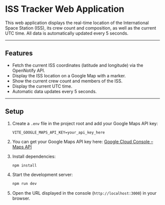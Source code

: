 # ISS Tracker Web Application

This web application displays the real-time location of the International Space Station (ISS), its crew count and composition, as well as the current UTC time. All data is automatically updated every 5 seconds.

---

## Features

- Fetch the current ISS coordinates (latitude and longitude) via the OpenNotify API.  
- Display the ISS location on a Google Map with a marker.  
- Show the current crew count and members of the ISS.  
- Display the current UTC time.  
- Automatic data updates every 5 seconds.  

---

## Setup

1. Create a `.env` file in the project root and add your Google Maps API key:

    ```env
    VITE_GOOGLE_MAPS_API_KEY=your_api_key_here
    ```

2. You can get your Google Maps API key here: [Google Cloud Console – Maps API](https://console.cloud.google.com/apis/library/maps-backend.googleapis.com?utm_source=Docs_EnableAPIs&utm_content=Docs_maps-backend&ref=%2Fmaps%2Fdocumentation%2Fjavascript%2Fget-api-key&_gl=1*1c7wx53*_ga*MTgyNTkyNTQ1Ny4xNzYwNTIyNzg4*_ga_NRWSTWS78N*czE3NjA5MTY5MzUkbzgkZzEkdDE3NjA5MTY5NTkkajM2JGwwJGgw&project=project-85c15b23-7ba7-4aa4-bd4)

3. Install dependencies:

    ```bash
    npm install
    ```

4. Start the development server:

    ```bash
    npm run dev
    ```

5. Open the URL displayed in the console (`http://localhost:3000`) in your browser.
